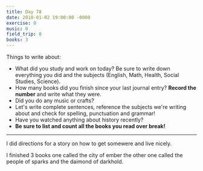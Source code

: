 ```yaml
---
title: Day 78
date: 2018-01-02 19:00:00 -0000
exercise: 0
music: 0
field_trip: 0
books: 3
---
```

Things to write about:

* What did you study and work on today? Be sure to write down everything you did and the subjects (English, Math, Health, Social Studies, Science).
* How many books did you finish since your last journal entry? **Record the number** and write what they were.
* Did you do any music or crafts?
* Let's write complete sentences, reference the subjects we're writing about and check for spelling, punctuation and grammar!
* Have you watched anything about history recently?
* **Be sure to list and count all the books you read over break!**

***

I did directions for a story on how to get somewere and live nicely. 


I finished 3 books one called the city of ember the other one called the people of sparks and the daimond of darkhold.
